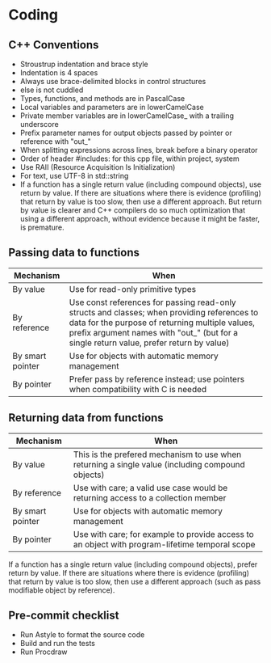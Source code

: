 Coding
======

C++ Conventions
---------------

- Stroustrup indentation and brace style
- Indentation is 4 spaces
- Always use brace-delimited blocks in control structures
- else is not cuddled
- Types, functions, and methods are in PascalCase
- Local variables and parameters are in lowerCamelCase
- Private member variables are in lowerCamelCase_ with a trailing underscore
- Prefix parameter names for output objects passed by pointer or
  reference with "out_"
- When splitting expressions across lines, break before a binary operator
- Order of header #includes: for this cpp file, within project, system
- Use RAII (Resource Acquisition Is Initialization)
- For text, use UTF-8 in std::string
- If a function has a single return value (including compound
  objects), use return by value. If there are situations where there
  is evidence (profiling) that return by value is too slow, then use a
  different approach. But return by value is clearer and C++ compilers
  do so much optimization that using a different approach, without
  evidence because it might be faster, is premature.

Passing data to functions
-------------------------

| Mechanism | When |
|-----------|------|
| By value | Use for read-only primitive types |
| By reference | Use const references for passing read-only structs and classes; when providing references to data for the purpose of returning multiple values, prefix argument names with "out_" (but for a single return value, prefer return by value) |
| By smart pointer | Use for objects with automatic memory management |
| By pointer | Prefer pass by reference instead; use pointers when compatibility with C is needed |

Returning data from functions
-----------------------------

| Mechanism | When |
|-----------|------|
| By value | This is the prefered mechanism to use when returning a single value (including compound objects) |
| By reference | Use with care; a valid use case would be returning access to a collection member |
| By smart pointer | Use for objects with automatic memory management |
| By pointer | Use with care; for example to provide access to an object with program-lifetime temporal scope |

If a function has a single return value (including compound
objects), prefer return by value. If there are situations where there
is evidence (profiling) that return by value is too slow, then use a
different approach (such as pass modifiable object by reference).

Pre-commit checklist
--------------------

- Run Astyle to format the source code
- Build and run the tests
- Run Procdraw
